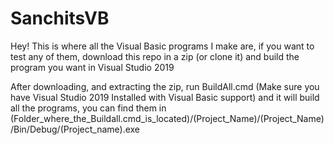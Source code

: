 # SanchitsVB
Hey! This is where all the Visual Basic programs I make are, if you want to test any of them, download this repo in a zip (or clone it) and build the program you want in Visual Studio 2019

After downloading, and extracting the zip, run BuildAll.cmd (Make sure you have Visual Studio 2019 Installed with Visual Basic support) and it will build all the programs, you can find them in 
(Folder_where_the_Buildall.cmd_is_located)/(Project_Name)/(Project_Name)/Bin/Debug/(Project_name).exe